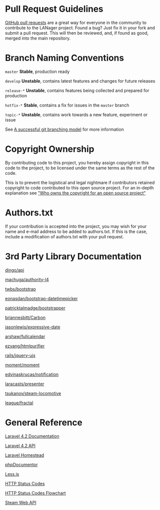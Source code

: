 # Pull Request Guidelines

[GitHub pull requests](https://help.github.com/articles/using-pull-requests)
are a great way for everyone in the community to contribute to the LANager
project. Found a bug? Just fix it in your fork and submit a pull request.
This will then be reviewed, and, if found as good, merged into the main repository.

# Branch Naming Conventions

`master`	**Stable**, production ready

`develop`	**Unstable**, contains latest features and changes for future releases

`release-*`	**Unstable**, contains features being collected and prepared for production

`hotfix-*`	**Stable**, contains a fix for issues in the `master` branch

`topic-*`	**Unstable**, contains work towards a new feature, experiment or issue 

See [A successful git branching model](http://nvie.com/posts/a-successful-git-branching-model/) for more information

# Copyright Ownership

By contributing code to this project, you hereby assign copyright in 
this code to the project, to be licensed under the same terms as the 
rest of the code.

This is to prevent the logistical and legal nightmare if contributors
retained copyright to code contributed to this open source project.
For an in-depth explanation see ["Who owns the copyright for an open source project"](http://haacked.com/archive/2006/01/26/WhoOwnstheCopyrightforAnOpenSourceProject.aspx)

# Authors.txt

If your contribution is accepted into the project, you may wish for
your name and e-mail address to be added to authors.txt. If this is
the case, include a modification of authors.txt with your pull request.

# 3rd Party Library Documentation

[dingo/api](https://github.com/dingo/api/wiki)

[machuga/authority-l4](https://github.com/machuga/authority-l4)

[twbs/bootstrap](http://getbootstrap.com/components/)

[eonasdan/bootstrap-datetimepicker](https://github.com/Eonasdan/bootstrap-datetimepicker)

[patricktalmadge/bootstrapper](http://bootstrapper.eu1.frbit.net/)

[briannesbitt/Carbon](http://carbon.nesbot.com/docs/)

[jasonlewis/expressive-date](https://github.com/jasonlewis/expressive-date)

[arshaw/fullcalendar](http://fullcalendar.io/docs/)

[ezyang/htmlpurifier](http://htmlpurifier.org/live/configdoc/plain.html)

[rails/jquery-ujs](https://github.com/rails/jquery-ujs/wiki/Unobtrusive-scripting-support-for-jQuery)

[moment/moment](http://momentjs.com/docs/)

[edvinaskrucas/notification](https://github.com/edvinaskrucas/notification)

[laracasts/presenter](https://github.com/laracasts/Presenter)

[tsukanov/steam-locomotive](https://github.com/tsukanov/steam-locomotive/blob/master/README.md)

[league/fractal](http://fractal.thephpleague.com/transformers/)

# General Reference

[Laravel 4.2 Documentation](http://laravel.com/docs/4.2)

[Laravel 4.2 API](http://laravel.com/api/4.2/index.html)

[Laravel Homestead](http://laravel.com/docs/homestead)

[phpDocumentor](http://phpdoc.org/docs/latest/index.html)

[Less.js](http://lesscss.org/functions/)

[HTTP Status Codes](http://www.iana.org/assignments/http-status-codes/http-status-codes.xhtml)

[HTTP Status Codes Flowchart](http://i.stack.imgur.com/whhD1.png)

[Steam Web API](https://developer.valvesoftware.com/wiki/Steam_Web_API)

